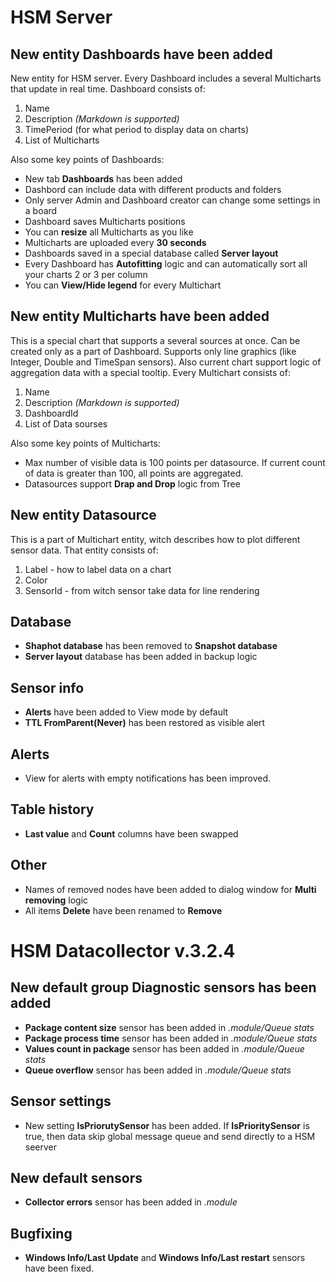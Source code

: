 # HSM Server

## New entity Dashboards have been added
New entity for HSM server. Every Dashboard includes a several Multicharts that update in real time. Dashboard consists of:
1. Name
1. Description *(Markdown is supported)*
1. TimePeriod (for what period to display data on charts)
1. List of Multicharts

Also some key points of Dashboards:
* New tab **Dashboards** has been added
* Dashbord can include data with different products and folders
* Only server Admin and Dashboard creator can change some settings in a board
* Dashboard saves Multicharts positions
* You can **resize** all Multicharts as you like
* Multicharts are uploaded every **30 seconds**
* Dashboards saved in a special database called **Server layout**
* Every Dashboard has **Autofitting** logic and can automatically sort all your charts 2 or 3 per column
* You can **View/Hide legend** for every Multichart

## New entity Multicharts have been added 
This is a special chart that supports a several sources at once. Can be created only as a part of Dashboard. Supports only line graphics (like Integer, Double and TimeSpan sensors). Also current chart support logic of aggregation data with a special tooltip. Every Multichart consists of:
1. Name
1. Description *(Markdown is supported)*
1. DashboardId
1. List of Data sourses

Also some key points of Multicharts:
* Max number of visible data is 100 points per datasource. If current count of data is greater than 100, all points are aggregated.
* Datasources support **Drap and Drop** logic from Tree

## New entity Datasource
This is a part of Multichart entity, witch describes how to plot different sensor data. That entity consists of:
1. Label - how to label data on a chart
1. Color
1. SensorId - from witch sensor take data for line rendering

## Database
* **Shaphot database** has been removed to **Snapshot database**
* **Server layout** database has been added in backup logic

## Sensor info
* **Alerts** have been added to View mode by default
* **TTL FromParent(Never)** has been restored as visible alert

## Alerts
* View for alerts with empty notifications has been improved.

## Table history
* **Last value** and **Count** columns have been swapped

## Other
* Names of removed nodes have been added to dialog window for **Multi removing** logic
* All items **Delete** have been renamed to **Remove**

# HSM Datacollector v.3.2.4

## New default group **Diagnostic sensors** has been added
* **Package content size** sensor has been added in *.module/Queue stats*
* **Package process time** sensor has been added in *.module/Queue stats*
* **Values count in package** sensor has been added in *.module/Queue stats*
* **Queue overflow** sensor has been added in *.module/Queue stats*

## Sensor settings
* New setting **IsPriorutySensor** has been added. If **IsPrioritySensor** is true, then data skip global message queue and send directly to a HSM seerver

## New default sensors
* **Collector errors** sensor has been added in  *.module*

## Bugfixing
* **Windows Info/Last Update** and **Windows Info/Last restart** sensors have been fixed.